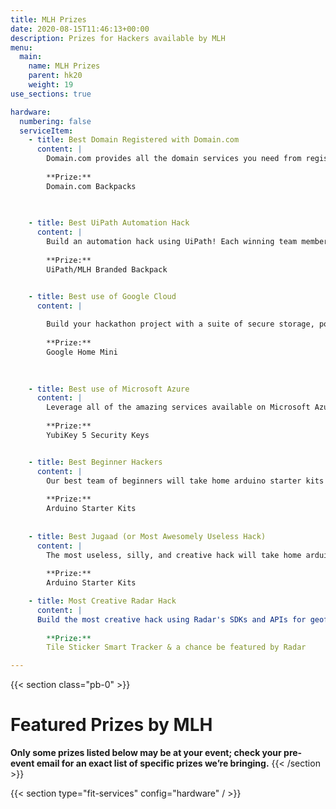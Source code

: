 ```yaml
---
title: MLH Prizes
date: 2020-08-15T11:46:13+00:00
description: Prizes for Hackers available by MLH
menu:
  main:
    name: MLH Prizes
    parent: hk20
    weight: 19
use_sections: true

hardware:
  numbering: false
  serviceItem:
    - title: Best Domain Registered with Domain.com
      content: |
        Domain.com provides all the domain services you need from registration to hosting to SSL certificates and beyond. Each hacker will receive a FREE domain name and year of domain privacy from Domain.com for their project this weekend! 
        
        **Prize:**
        Domain.com Backpacks
      
      

    - title: Best UiPath Automation Hack
      content: |
        Build an automation hack using UiPath! Each winning team member will receive a UiPath Branded Backpack.
        
        **Prize:**
        UiPath/MLH Branded Backpack


    - title: Best use of Google Cloud
      content: |
        
        Build your hackathon project with a suite of secure storage, powerful compute, and integrated data analytics products provided by Google Cloud. See full list of products here: g.co/cloud. Each winning team member will receive a Google Home Mini.
        
        **Prize:** 
        Google Home Mini
        
 

    - title: Best use of Microsoft Azure
      content: |
        Leverage all of the amazing services available on Microsoft Azure in your hack this weekend to win security keys for you and your team.
        
        **Prize:**
        YubiKey 5 Security Keys


    - title: Best Beginner Hackers
      content: |
        Our best team of beginners will take home arduino starter kits to continue hacking on at future events. Teams must be at least 50% first time hackers to be eligible.
        
        **Prize:**
        Arduino Starter Kits
        
        
    - title: Best Jugaad (or Most Awesomely Useless Hack)
      content: |
        The most useless, silly, and creative hack will take home arduino starter kits too!
        
        **Prize:**
        Arduino Starter Kits        

    - title: Most Creative Radar Hack
      content: |
      Build the most creative hack using Radar's SDKs and APIs for geofencing, location search, and geocoding. Some ideas for location-aware projects include: a delivery  tracker, campus building locator, and a Find my Friends clone. Winning team members will be eligible to win a Tile Sticker Smart Tracker and a chance to be featured by Radar.
        
        **Prize:**
        Tile Sticker Smart Tracker & a chance be featured by Radar 

---
```


{{< section class="pb-0" >}}
# Featured Prizes by MLH

**Only some prizes listed below may be at your event; 
check your pre-event email for an exact list of specific prizes we’re bringing.**
{{< /section >}}

{{< section type="fit-services" config="hardware" / >}}





